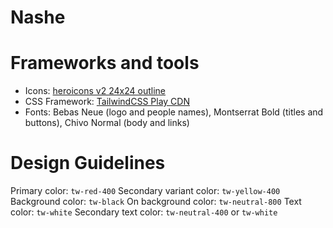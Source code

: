 # Nashe

# Frameworks and tools
- Icons: [heroicons v2 24x24 outline](https://heroicons.com)
- CSS Framework: [TailwindCSS Play CDN](https://tailwindcss.com)
- Fonts: Bebas Neue (logo and people names), Montserrat Bold (titles and buttons), Chivo Normal (body and links)

# Design Guidelines
Primary color: `tw-red-400`
Secondary variant color: `tw-yellow-400`
Background color: `tw-black`
On background color: `tw-neutral-800`
Text color: `tw-white`
Secondary text color: `tw-neutral-400` or `tw-white`
